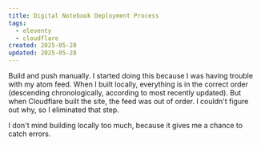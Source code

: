 ```yaml
---
title: Digital Notebook Deployment Process
tags:
  - eleventy
  - cloudflare
created: 2025-05-28
updated: 2025-05-28
---
```


Build and push manually. I started doing this because I was having trouble with my atom feed. When I built locally, everything is in the correct order (descending chronologically, according to most recently updated). But when Cloudflare built the site, the feed was out of order. I couldn't figure out why, so I eliminated that step.

I don't mind building locally too much, because it gives me a chance to catch errors.